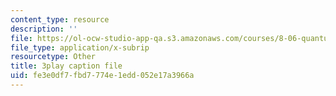 ```yaml
---
content_type: resource
description: ''
file: https://ol-ocw-studio-app-qa.s3.amazonaws.com/courses/8-06-quantum-physics-iii-spring-2018/fe3e0df7fbd7774e1edd052e17a3966a_BkCyJ6Nr7qU.srt
file_type: application/x-subrip
resourcetype: Other
title: 3play caption file
uid: fe3e0df7-fbd7-774e-1edd-052e17a3966a
---
```

